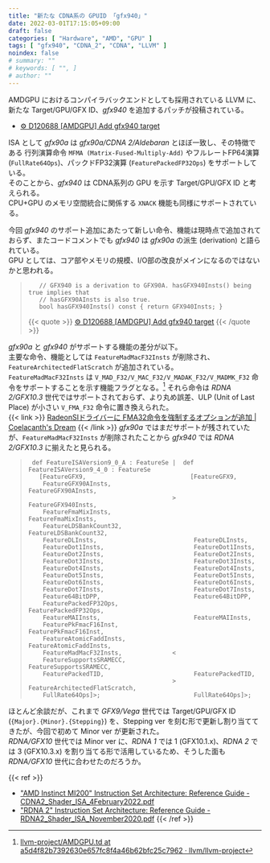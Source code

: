 ```yaml
---
title: "新たな CDNA系の GPUID 「gfx940」"
date: 2022-03-01T17:15:05+09:00
draft: false
categories: [ "Hardware", "AMD", "GPU" ]
tags: [ "gfx940", "CDNA_2", "CDNA", "LLVM" ]
noindex: false
# summary: ""
# keywords: [ "", ]
# author: ""
---
```


AMDGPU におけるコンパイラバックエンドとしても採用されている LLVM に、新たな Target/GPU/GFX ID、*gfx940* を追加するパッチが投稿されている。  

* [⚙ D120688 [AMDGPU] Add gfx940 target](https://reviews.llvm.org/D120688)

ISA として *gfx90a* は *gfx90a/CDNA 2/Aldebaran* とほぼ一致し、その特徴である 行列演算命令 `MFMA (Matrix-Fused-Multiply-Add)` やフルレートFP64演算 (`FullRate64Ops`)、パックドFP32演算 (`FeaturePackedFP32Ops`) をサポートしている。  
そのことから、*gfx940* は CDNA系列の GPU を示す Target/GPU/GFX ID と考えられる。  
CPU+GPU のメモリ空間統合に関係する `XNACK` 機能も同様にサポートされている。  

今回 *gfx940* のサポート追加にあたって新しい命令、機能は現時点で追加されておらず、またコードコメントでも *gfx940* は *gfx90a* の派生 (derivation) と語られている。  
GPU としては、コア部やメモリの規模、I/O部の改良がメインになるのではないかと思われる。  

 > 		  // GFX940 is a derivation to GFX90A. hasGFX940Insts() being true implies that
 > 		  // hasGFX90AInsts is also true.
 > 		  bool hasGFX940Insts() const { return GFX940Insts; }
 >
 > {{< quote >}} [⚙ D120688 [AMDGPU] Add gfx940 target](https://reviews.llvm.org/D120688) {{< /quote >}}

*gfx90a* と *gfx940* がサポートする機能の差分が以下。  
主要な命令、機能としては `FeatureMadMacF32Insts` が削除され、`FeatureArchitectedFlatScratch` が追加されている。  
`FeatureMadMacF32Insts` は `V_MAD_F32/V_MAC_F32/V_MADAK_F32/V_MADMK_F32` 命令をサポートすることを示す機能フラグとなる。[^mad-mac-flag] それら命令は *RDNA 2/GFX10.3* 世代ではサポートされておらず、より丸め誤差、ULP (Unit of Last Place) が小さい `V_FMA_F32` 命令に置き換えられた。  
{{< link >}} [RadeonSIドライバーに FMA32命令を強制するオプションが追加 | Coelacanth's Dream](/posts/2021/12/18/radeonsi-force-fma32/) {{< /link >}}
*gfx90a* ではまだサポートが残されていたが、`FeatureMadMacF32Insts` が削除されたことから *gfx940* では *RDNA 2/GFX10.3* に揃えたと見られる。  

[^mad-mac-flag]: [llvm-project/AMDGPU.td at a5d4f82b7392630e657fc8f4a46b62bfc25c7962 · llvm/llvm-project](https://github.com/llvm/llvm-project/blob/a5d4f82b7392630e657fc8f4a46b62bfc25c7962/llvm/lib/Target/AMDGPU/AMDGPU.td#L607-L611)

 > 		def FeatureISAVersion9_0_A : FeatureSe |  def FeatureISAVersion9_4_0 : FeatureSe
 > 		  [FeatureGFX9,                             [FeatureGFX9,
 > 		   FeatureGFX90AInsts,                       FeatureGFX90AInsts,
 > 		                                       >     FeatureGFX940Insts,
 > 		   FeatureFmaMixInsts,                       FeatureFmaMixInsts,
 > 		   FeatureLDSBankCount32,                    FeatureLDSBankCount32,
 > 		   FeatureDLInsts,                           FeatureDLInsts,
 > 		   FeatureDot1Insts,                         FeatureDot1Insts,
 > 		   FeatureDot2Insts,                         FeatureDot2Insts,
 > 		   FeatureDot3Insts,                         FeatureDot3Insts,
 > 		   FeatureDot4Insts,                         FeatureDot4Insts,
 > 		   FeatureDot5Insts,                         FeatureDot5Insts,
 > 		   FeatureDot6Insts,                         FeatureDot6Insts,
 > 		   FeatureDot7Insts,                         FeatureDot7Insts,
 > 		   Feature64BitDPP,                          Feature64BitDPP,
 > 		   FeaturePackedFP32Ops,                     FeaturePackedFP32Ops,
 > 		   FeatureMAIInsts,                          FeatureMAIInsts,
 > 		   FeaturePkFmacF16Inst,                     FeaturePkFmacF16Inst,
 > 		   FeatureAtomicFaddInsts,                   FeatureAtomicFaddInsts,
 > 		   FeatureMadMacF32Insts,              <
 > 		   FeatureSupportsSRAMECC,                   FeatureSupportsSRAMECC,
 > 		   FeaturePackedTID,                         FeaturePackedTID,
 > 		                                       >     FeatureArchitectedFlatScratch,
 > 		   FullRate64Ops]>;                          FullRate64Ops]>;

ほとんど余談だが、これまで *GFX9/Vega* 世代では Target/GPU/GFX ID (`{Major}.{Minor}.{Stepping}`) を、Stepping ver を刻む形で更新し割り当ててきたが、今回で初めて Minor ver が更新された。  
*RDNA/GFX10* 世代では Minor ver に、*RDNA 1* では 1 (GFX10.1.x)、*RDNA 2* では 3 (GFX10.3.x) を割り当てる形で活用しているため、そうした面も *RDNA/GFX10* 世代に合わせたのだろうか。  

{{< ref >}}
* ["AMD Instinct MI200" Instruction Set Architecture: Reference Guide - CDNA2_Shader_ISA_4February2022.pdf](https://developer.amd.com/wp-content/resources/CDNA2_Shader_ISA_4February2022.pdf)
* ["RDNA 2" Instruction Set Architecture: Reference Guide - RDNA2_Shader_ISA_November2020.pdf](https://developer.amd.com/wp-content/resources/RDNA2_Shader_ISA_November2020.pdf)
{{< /ref >}}
